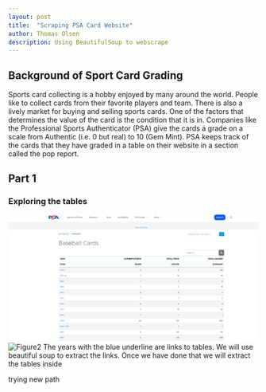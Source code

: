 ```yaml
---
layout: post
title:  "Scraping PSA Card Website"
author: Thomas Olsen
description: Using BeautifulSoup to webscrape
---
```


## Background of Sport Card Grading
Sports card collecting is a hobby enjoyed by many around the world. People like to collect cards from their favorite players and team.  There is also a lively market for buying and selling sports cards.  One of the factors that determines the value of the card is the condition that it is in. Companies like the Professional Sports Authenticator (PSA) give the cards a grade on a scale from Authentic (i.e. 0 but real) to 10 (Gem Mint).  PSA keeps track of the cards that they have graded in a table on their website in a section called the pop report.  

## Part 1
### Exploring the tables
![Figure](https://github.com/tolsen25/tolsen25.github.io/blob/main/_posts/links.png)
![Figure2](https://github.com/tolsen25/tolsen25.github.io/_posts/links.png)
The years with the blue underline are links to tables.  We will use beautiful soup to extract the links. Once we have done that we will extract the tables inside

trying new path
